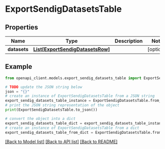 # ExportSendigDatasetsTable


## Properties

Name | Type | Description | Notes
------------ | ------------- | ------------- | -------------
**datasets** | [**List[ExportSendigDatasetsRow]**](ExportSendigDatasetsRow.md) |  | [optional] 

## Example

```python
from openapi_client.models.export_sendig_datasets_table import ExportSendigDatasetsTable

# TODO update the JSON string below
json = "{}"
# create an instance of ExportSendigDatasetsTable from a JSON string
export_sendig_datasets_table_instance = ExportSendigDatasetsTable.from_json(json)
# print the JSON string representation of the object
print(ExportSendigDatasetsTable.to_json())

# convert the object into a dict
export_sendig_datasets_table_dict = export_sendig_datasets_table_instance.to_dict()
# create an instance of ExportSendigDatasetsTable from a dict
export_sendig_datasets_table_from_dict = ExportSendigDatasetsTable.from_dict(export_sendig_datasets_table_dict)
```
[[Back to Model list]](../README.md#documentation-for-models) [[Back to API list]](../README.md#documentation-for-api-endpoints) [[Back to README]](../README.md)


